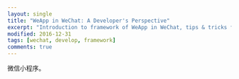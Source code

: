 ```yaml
---
layout: single
title: "WeApp in WeChat: A Developer's Perspective"
excerpt: "Introduction to framework of WeApp in WeChat, tips & tricks for developers.<br/>微信小程序框架解析与开发技巧。"
modified: 2016-12-31
tags: [wechat, develop, framework]
comments: true
---
```


微信小程序。
